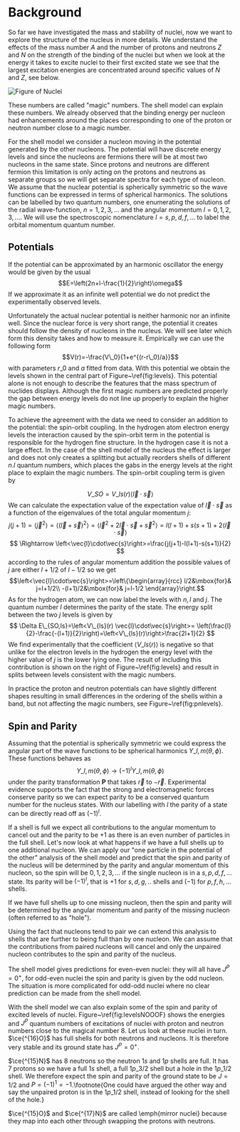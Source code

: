 Background
==========

So far we have investigated the mass and stability of nuclei, now we want to explore the structure of the nucleus in more details. We understand the effects of the mass number $A$ and the number of protons and neutrons $Z$ and $N$ on the strength of the binding of the nuclei but when we look at the energy it takes to excite nuclei to their first excited state we see that the largest excitation energies are concentrated around specific values of $N$ and $Z$, see below. 

![Figure of Nuclei](figureOfNuclei.jpg)

These numbers are called "magic" numbers. The shell model can explain these numbers. We already observed that the binding energy per nucleon had enhancements around the places corresponding to one of the proton or neutron number close to a magic number.

For the shell model we consider a nucleon moving in the potential generated by the other nucleons. The potential will have discrete energy levels and since the nucleons are fermions there will be at most two nucleons in the same state. Since protons and neutrons are different fermion this limitation is only acting on the protons and neutrons as separate groups so we will get separate spectra for each type of nucleon. We assume that the nuclear potential is spherically symmetric so the wave functions can be expressed in terms of spherical harmonics. The solutions can be labelled by two quantum numbers, one enumerating the solutions of the radial wave-function, $n=1,2,3,...$ and the angular momentum $l=0,1,2,3,...$. We will use the spectroscopic nomenclature $l=s,p,d,f,...$ to label the orbital momentum quantum number. 

Potentials
----------

If the potential can be approximated by an harmonic oscillator the energy would be given by the usual
$$E=\left(2n+l-\frac{1}{2}\right)\omega$$ 
If we approximate it as an infinite well potential we do not predict the experimentally observed levels.

Unfortunately the actual nuclear potential is neither harmonic nor an infinite well. Since the nuclear force is very short range, the potential it creates should follow the density of nucleons in the nucleus. We will see later which form this density takes and how to measure it. Empirically we can use the following form 
$$V(r)=-\frac{V\_0}{1+e^{(r-r\_0)/a}}$$
with parameters $r\_0$ and $a$ fitted from data. With this potential we obtain the levels shown in the central part of Figure~\ref{fig:levels}. This potential alone is not enough to describe the features that the mass spectrum of nuclides displays. Although the first magic numbers are predicted properly the gap between energy levels do not line up properly to explain the higher magic numbers.

To achieve the agreement with the data we need to consider an addition to the potential: the spin-orbit coupling. In the hydrogen atom electron energy levels the interaction caused by the spin-orbit term in the potential is responsible for the hydrogen fine structure. In the hydrogen case it is not a large effect. In the case of the shell model of the nucleus the effect is larger and does not only creates a splitting but actually reorders shells of different $n.l$ quantum numbers, which places the gabs in the energy levels at the right place to explain the magic numbers. The spin-orbit coupling term is given by

$$
	V\_{SO}=V\_{ls}(r)\left<\vec{l}\cdot\vec{s}\right>
$$ 
We can calculate the expectation value of the expectation value of $\vec{l}\cdot\vec{s}$ as a function of the eigenvalues of the total angular momentum $j$:
$$
j(j+1)=\left<\vec{j}^2\right>=\left<(\vec{l}+\vec{s})^2\right>
= \left<\vec{l}^2+2\vec{l}\cdot\vec{s}+\vec{s}^2\right> = l(l+1)+s(s+1)+2\left<\vec{l}\cdot\vec{s}\right>
$$
$$
\Rightarrow \left<\vec{l}\cdot\vec{s}\right>=\frac{j(j+1)-l(l+1)-s(s+1)}{2}
$$
according to the rules of angular momentum addition the possible values of $j$ are either $l+1/2$ of $l-1/2$ so we get
$$\left<\vec{l}\cdot\vec{s}\right>=\left\{\begin{array}{rcc}
l/2&\mbox{for}& j=l+1/2\\
-(l+1)/2&\mbox{for}& j=l-1/2
\end{array}\right.$$
As for the hydrogen atom, we can now label the levels with $n,l$ and $j$. The quantum number $l$ determines the parity of the state. The energy split between the two $j$ levels is given by
$$
\Delta E\_{SO,ls}=\left<V\_{ls}(r) \vec{l}\cdot\vec{s}\right>=
\left(\frac{l}{2}-\frac{-(l+1)}{2}\right)=\left<V\_{ls}(r)\right>\frac{2l+1}{2}
$$
We find experimentally that the coefficient $\left<V\_{ls}(r)\right>$ is negative so that unlike for the electron levels in the hydrogen the energy level with the higher value of $j$ is the lower lying one. The result of including this contribution is shown on the right of Figure~\ref{fig:levels} and result in splits between levels consistent with the magic numbers. 

In practice the proton and neutron potentials can have slightly different shapes resulting in small differences in the ordering of the shells within a band, but not affecting the magic numbers, see Figure~\ref{fig:pnlevels}. 

Spin and Parity
---------------

Assuming that the potential is spherically symmetric we could express the angular part of the wave functions to be spherical harmonics $Y\_{l,m}(\theta,\phi)$. These functions behaves as
$$Y\_{l,m}(\theta,\phi)\rightarrow (-1)^l Y\_{l,m}(\theta,\phi)$$
under the parity transformation $\mathbf{P}$ that takes $\vec{r}$ to $-\vec{r}$. Experimental evidence supports the fact that the strong and electromagnetic forces conserve parity so we can expect parity to be a conserved quantum number for the nucleus states. With our labelling with $l$ the parity of a state can be directly read off as $(-1)^l$.

If a shell is full we expect all contributions to the angular momentum to cancel out and the parity to be $+1$ as there is an even number of particles in the full shell. Let's now look at what happens if we have a full shells up to one additional nucleon. We can apply our "one particle in the potential of the other" analysis of the shell model and predict that the spin and parity of the nucleus will be determined by the parity and angular momentum of this nucleon, so the spin will be $0,1,2,3,...$ if the single nucleon is in a $s,p,d,f,...$ state. Its parity will be $(-1)^l$, that is $+1$ for $s,d,g,..$ shells and $(-1)$ for $p,f,h,...$ shells. 

If we have full shells up to one missing nucleon, then the spin and parity will be determined by the angular momentum and parity of the missing nucleon (often referred to as "hole").

Using the fact that nucleons tend to pair we can extend this analysis to shells that are further to being full than by one nucleon. We can assume that the contributions from paired nucleons will cancel and only the unpaired nucleon contributes to the spin and parity of the nucleus. 

The shell model gives predictions for even-even nuclei: they will all have $J^P=0^+$, for odd-even nuclei the spin and parity is given by the odd nucleon. The situation is more complicated for odd-odd nuclei where no clear prediction can be made from the shell model.  

With the shell model we can also explain some of the spin and parity of excited levels of nuclei. Figure~\ref{fig:levelsNOOOF} shows the energies and $J^P$ quantum numbers of excitations of nuclei with proton and neutron numbers close to the magical number $8$. Let us look at these nuclei in turn. $\ce{^{16}O}$ has full shells for both neutrons and nucleons. It is therefore very stable and its ground state has $J^P=0^+$.

$\ce{^{15}N}$ has 8 neutrons so the neutron $1s$ and $1p$ shells are full. It has 7 protons so we have a full $1s$ shell, a full $1p\_{3/2}$ shell but a hole in the $1p\_{1/2}$ shell. We therefore expect the spin and parity of the ground state to be $J=1/2$ and $P=(-1)^1=-1$.\footnote{One could have argued the other way and say the unpaired proton is in the $1p\_{1/2}$ shell, instead of looking for the shell of the hole.}

$\ce{^{15}O}$ and $\ce{^{17}N}$ are called \emph{mirror nuclei} because they map into each other through swapping the protons with neutrons.
